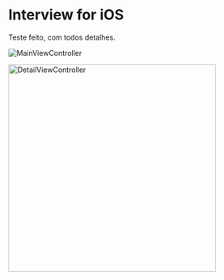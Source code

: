 # Interview for iOS

Teste feito, com todos detalhes.

![MainViewController](https://github.com/user-attachments/assets/b86298f5-f051-4dd0-88ec-0534d086e109)



<img width="410" alt="DetailViewController" src="https://github.com/user-attachments/assets/1320f90a-f742-494d-b13c-1614727ed2d4">
